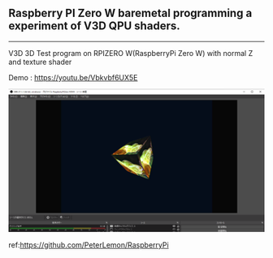 ## Raspberry PI Zero W baremetal programming a experiment of V3D QPU shaders.
----

V3D 3D Test program on RPIZERO W(RaspberryPi Zero W) with normal Z and texture shader

Demo : https://youtu.be/Vbkvbf6UX5E

![picture](https://github.com/kumaashi/RaspberryPI/blob/master/image/rpizero_v3d_tex_06.png "Raspberry Pi Zero W V3D texture demo")

ref:https://github.com/PeterLemon/RaspberryPi


